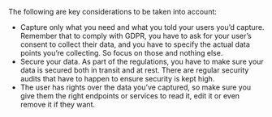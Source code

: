 The following are key considerations to be taken into account:

- Capture only what you need and what you told your users you’d capture. Remember that to comply with GDPR, you have to ask for your user’s consent to collect their data, and you have to specify the actual data points you’re collecting. So focus on those and nothing else.
- Secure your data. As part of the regulations, you have to make sure your data is secured both in transit and at rest. There are regular security audits that have to happen to ensure security is kept high.
- The user has rights over the data you’ve captured, so make sure you give them the right endpoints or services to read it, edit it or even remove it if they want.